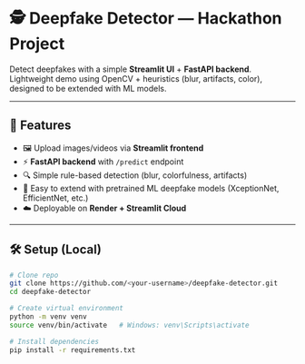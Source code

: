 # 🕵️ Deepfake Detector — Hackathon Project

Detect deepfakes with a simple **Streamlit UI** + **FastAPI backend**.  
Lightweight demo using OpenCV + heuristics (blur, artifacts, color), designed to be extended with ML models.

---

## 🚀 Features
- 🖼️ Upload images/videos via **Streamlit frontend**  
- ⚡ **FastAPI backend** with `/predict` endpoint  
- 🔍 Simple rule-based detection (blur, colorfulness, artifacts)  
- 🔧 Easy to extend with pretrained ML deepfake models (XceptionNet, EfficientNet, etc.)  
- ☁️ Deployable on **Render + Streamlit Cloud**  

---

## 🛠️ Setup (Local)

```bash
# Clone repo
git clone https://github.com/<your-username>/deepfake-detector.git
cd deepfake-detector

# Create virtual environment
python -m venv venv
source venv/bin/activate   # Windows: venv\Scripts\activate

# Install dependencies
pip install -r requirements.txt
